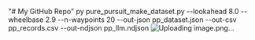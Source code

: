 "# My GitHub Repo" 
py pure_pursuit_make_dataset.py --lookahead 8.0 --wheelbase 2.9 --n-waypoints 20 --out-json pp_dataset.json --out-csv pp_records.csv --out-ndjson pp_llm.ndjson
![Uploading image.png…]()
